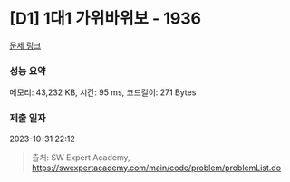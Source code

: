 # [D1] 1대1 가위바위보 - 1936 

[문제 링크](https://swexpertacademy.com/main/code/problem/problemDetail.do?contestProbId=AV5PjKXKALcDFAUq) 

### 성능 요약

메모리: 43,232 KB, 시간: 95 ms, 코드길이: 271 Bytes

### 제출 일자

2023-10-31 22:12



> 출처: SW Expert Academy, https://swexpertacademy.com/main/code/problem/problemList.do